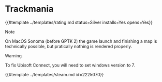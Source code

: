 # Trackmania
<!-- script:Aliases [] -->

{{#template ../templates/rating.md status=Silver installs=Yes opens=Yes}}

> [!NOTE]
> On MacOS Sonoma (before GPTK 2) the game launch and finishing a map is technically possible, but pratically nothing is rendered properly.

> [!WARNING]
> To fix Ubisoft Connect, you will need to set windows version to 7.

{{#template ../templates/steam.md id=2225070}}
